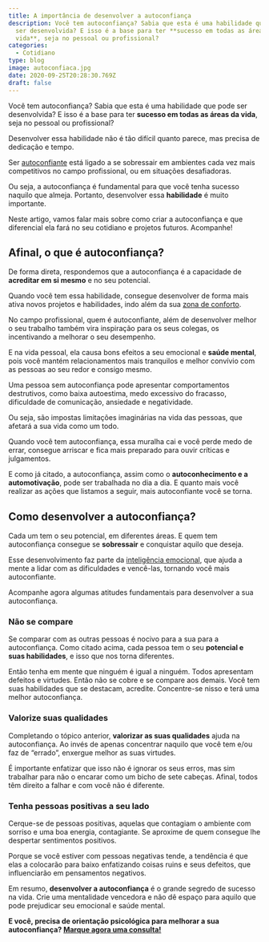 ```yaml
---
title: A importância de desenvolver a autoconfiança
description: Você tem autoconfiança? Sabia que esta é uma habilidade que pode
  ser desenvolvida? E isso é a base para ter **sucesso em todas as áreas da
  vida**, seja no pessoal ou profissional?
categories:
  - Cotidiano
type: blog
image: autoconfiaca.jpg
date: 2020-09-25T20:28:30.769Z
draft: false
---
```










Você tem autoconfiança? Sabia que esta é uma habilidade que pode ser desenvolvida? E isso é a base para ter **sucesso em todas as áreas da vida**, seja no pessoal ou profissional?

Desenvolver essa habilidade não é tão difícil quanto parece, mas precisa de dedicação e tempo.

Ser [autoconfiante](https://www.google.com/url?client=internal-element-cse&cx=013413282715532661870:5z8llcwtwhy&q=https://yuribusin.com.br/como-ser-mais-confiante/&sa=U&ved=2ahUKEwjZuLnok-HrAhVrHrkGHTnsCUAQFjAAegQIABAC&usg=AOvVaw0E3aJtkquQzrroNoHKOUDb) está ligado a se sobressair em ambientes cada vez mais competitivos no campo profissional, ou em situações desafiadoras.

Ou seja, a autoconfiança é fundamental para que você tenha sucesso naquilo que almeja. Portanto, desenvolver essa **habilidade** é muito importante.

Neste artigo, vamos falar mais sobre como criar a autoconfiança e que diferencial ela fará no seu cotidiano e projetos futuros. Acompanhe!

## Afinal, o que é autoconfiança?

De forma direta, respondemos que a autoconfiança é a capacidade de **acreditar em si mesmo** e no seu potencial.

Quando você tem essa habilidade, consegue desenvolver de forma mais ativa novos projetos e habilidades, indo além da sua [zona de conforto](https://www.google.com/url?client=internal-element-cse&cx=013413282715532661870:5z8llcwtwhy&q=https://yuribusin.com.br/voce-e-uma-pessoa-acomodada-dicas-para-sair-da-zona-de-conforto/&sa=U&ved=2ahUKEwji-sSnlOHrAhWkH7kGHaDAAk4QFjAAegQIAxAC&usg=AOvVaw2CS10AGHaoWVV-M3dS7LLh).

No campo profissional, quem é autoconfiante, além de desenvolver melhor o seu trabalho também vira inspiração para os seus colegas, os incentivando a melhorar o seu desempenho.

E na vida pessoal, ela causa bons efeitos a seu emocional e **saúde mental**, pois você mantém relacionamentos mais tranquilos e melhor convívio com as pessoas ao seu redor e consigo mesmo.

Uma pessoa sem autoconfiança pode apresentar comportamentos destrutivos, como baixa autoestima, medo excessivo do fracasso, dificuldade de comunicação, ansiedade e negatividade.

Ou seja, são impostas limitações imaginárias na vida das pessoas, que afetará a sua vida como um todo.

Quando você tem autoconfiança, essa muralha cai e você perde medo de errar, consegue arriscar e fica mais preparado para ouvir críticas e julgamentos.

E como já citado, a autoconfiança, assim como o **autoconhecimento e a automotivação**, pode ser trabalhada no dia a dia. E quanto mais você realizar as ações que listamos a seguir, mais autoconfiante você se torna.

## Como desenvolver a autoconfiança?

Cada um tem o seu potencial, em diferentes áreas. E quem tem autoconfiança consegue se **sobressair** e conquistar aquilo que deseja.

Esse desenvolvimento faz parte da [inteligência emocional](https://yuribusin.com.br/desenvolver-inteligencia-emocional/), que ajuda a mente a lidar com as dificuldades e vencê-las, tornando você mais autoconfiante.

Acompanhe agora algumas atitudes fundamentais para desenvolver a sua autoconfiança.

### Não se compare

Se comparar com as outras pessoas é nocivo para a sua para a autoconfiança. Como citado acima, cada pessoa tem o seu **potencial e suas habilidades**, e isso que nos torna diferentes.

Então tenha em mente que ninguém é igual a ninguém. Todos apresentam defeitos e virtudes. Então não se cobre e se compare aos demais. Você tem suas habilidades que se destacam, acredite. Concentre-se nisso e terá uma melhor autoconfiança.

### Valorize suas qualidades

Completando o tópico anterior, **valorizar as suas qualidades** ajuda na autoconfiança. Ao invés de apenas concentrar naquilo que você tem e/ou faz de “errado”, enxergue melhor as suas virtudes.

É importante enfatizar que isso não é ignorar os seus erros, mas sim trabalhar para não o encarar como um bicho de sete cabeças. Afinal, todos têm direito a falhar e com você não é diferente.

### Tenha pessoas positivas a seu lado

Cerque-se de pessoas positivas, aquelas que contagiam o ambiente com sorriso e uma boa energia, contagiante. Se aproxime de quem consegue lhe despertar sentimentos positivos.

Porque se você estiver com pessoas negativas tende, a tendência é que elas a colocarão para baixo enfatizando coisas ruins e seus defeitos, que influenciarão em pensamentos negativos.

Em resumo, **desenvolver a autoconfiança** é o grande segredo de sucesso na vida. Crie uma mentalidade vencedora e não dê espaço para aquilo que pode prejudicar seu emocional e saúde mental.

**E você, precisa de orientação psicológica para melhorar a sua autoconfiança? [Marque agora uma consulta!](https://yuribusin.com.br/contato/)**


